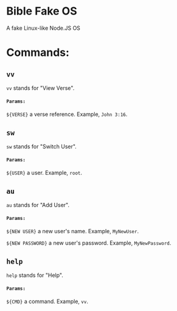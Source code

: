 # Bible Fake OS
 A fake Linux-like Node.JS OS

# Commands:

## `vv`
`vv` stands for "View Verse".
#### `Params:`
`${VERSE}` a verse reference. Example, `John 3:16`.


## `sw`
`sw` stands for "Switch User".
#### `Params:`
`${USER}` a user. Example, `root`.


## `au`
`au` stands for "Add User".
#### `Params:`
`${NEW USER}` a new user's name. Example, `MyNewUser`.

`${NEW PASSWORD}` a new user's password. Example, `MyNewPassword`.


## `help`
`help` stands for "Help".
#### `Params:`
`${CMD}` a command. Example, `vv`.